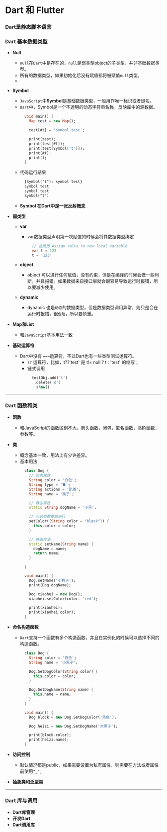 # Dart 和 Flutter 
### Dart是静态脚本语言

### Dart 基本数据类型
  - **Null**
    - `null`在`Dart`中是存在的，`null`是弱类型object的子类型，并非基础数据类型。
    - 所有的数据类型，如果初始化后没有赋值都将被赋值`null`类型。
    - 
  - **Symbol**
    - `JavaScript`中**Symbol**是基础数据类型，一般用作唯一标识或者键名。
    - `Dart`中，Symbol是一个不透明的动态字符串名称，反映库中的源数据。
      ```Dart
        void main() {
          Map test = new Map();

          test[#t] = 'symbol test';

          print(test);
          print(test[#t]);
          print(test[Symbol('t')]);
          print(#t);
          print();
        }
      ```
    - 代码运行结果
      ```txt
        {Symbol("t"): symbol test}
        symbol test
        symbol test
        Symbol("t")
      ```
    - **Symbol 在Dart中是一张反射概念**


  - **弱类型**
    - **var**
      - var数据类型声明第一次赋值的时候会将其数据类型绑定
        ```Dart
          // 会报错 Assign value to new local variable
          var t = 123
          t = '123'
        ```

    - **object**
      - object 可以进行任何赋值，没有约束，但是在编译的时候会做一些判断，并且报错。如果数据来自接口层就会很容易导致运行时报错，所以要减少使用。

    - **dynamic**
      - dynamic 也是`动态`的数据类型，但是数据类型调用异常，则只是会在运行时报错，很`危险`，所以要慎重。
    
  - **Map和List**
    - 和`JavaScript`基本用法一致
    
  - **基础运算符**
    - Dart中没有 `===`运算符，不过Dart也有一些类型测试运算符。
      - `??` 运算符，比如，t??'test' 是 t!= null ? t : 'test' 的缩写；
      - 链式调用
        ```Dart
          testObj.add('t')
          ..delete('d')
          ..show()
        ```
**************
### Dart 函数和类
  - **函数**
    - 和JavaScript的函数区别不大。箭头函数，闭包，匿名函数，高阶函数，参数等。

  - **类**
    - 概念基本一致，用法上有少许差异。
    - 基本用法
      ```Dart
        class Dog {
          // 实例属性
          String color = '白色';
          String type = '🐕';
          String actions = '趴着';
          String name = '狗子';

          // 静态属性
          static String dogName = '小黑';

          // 可选参数要放到{}
          setColor({String color = "black"}) {
            this.color = color;
          }

          // 静态方法
          static setName(String name) {
            dogName = name;
            return name;
          }

        }

        void main() {
          Dog.setName('小狗子');
          print(Dog.dogName);

          Dog xiaohei = new Dog();
          xiaohei.setColor(color: 'red');

          print(xiaohei);
          print(xiaohei.color);
        }
      ```


  - **命名构造函数**
    - `Dart`支持一个函数有多个构造函数，并且在实例化的时候可以选择不同的构造函数。
      ```Dart
        class Dog {
          String color = '白色';
          String name = '小黑子';

          Dog.SetDogColor(String color) {
            this.color = color;
          }

          Dog.SetDogName(String name) {
            this.name = name;
          }
        }

        void main() {
          Dog block = new Dog.SetDogColor('黑色');

          Dog heizi = new Dog.SetDogName('大黑子');

          print(block.color);
          print(heizi.name);
        }
      ```
  
  - **访问控制**
    - 默认情况都是public，如果需要设置为私有属性，则需要在方法或者属性前使用`"_"`。

  - **抽象类和泛型类**
*************
### Dart 库与调用
  - **Dart库管理**
  - **开发Dart**
  - **Dart调用库**